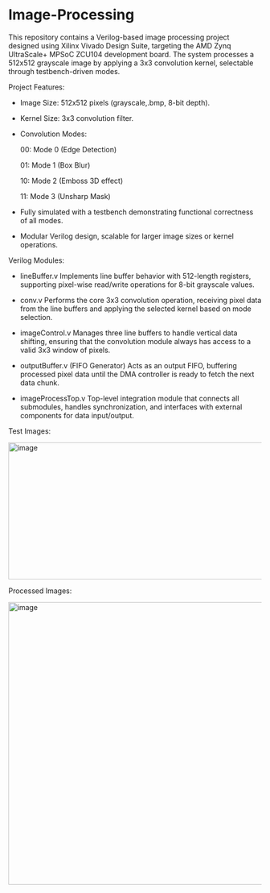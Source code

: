 # Image-Processing
This repository contains a Verilog-based image processing project designed using Xilinx Vivado Design Suite, targeting the AMD Zynq UltraScale+ MPSoC ZCU104 development board. The system processes a 512x512 grayscale image by applying a 3x3 convolution kernel, selectable through testbench-driven modes.

Project Features:
- Image Size: 512x512 pixels (grayscale,.bmp, 8-bit depth).

- Kernel Size: 3x3 convolution filter.

- Convolution Modes:

  00: Mode 0 (Edge Detection)

  01: Mode 1 (Box Blur)

  10: Mode 2 (Emboss 3D effect)

  11: Mode 3 (Unsharp Mask)

- Fully simulated with a testbench demonstrating functional correctness of all modes.

- Modular Verilog design, scalable for larger image sizes or kernel operations.

Verilog Modules:

- lineBuffer.v
Implements line buffer behavior with 512-length registers, supporting pixel-wise read/write operations for 8-bit grayscale values.

- conv.v
Performs the core 3x3 convolution operation, receiving pixel data from the line buffers and applying the selected kernel based on mode selection.

- imageControl.v
Manages three line buffers to handle vertical data shifting, ensuring that the convolution module always has access to a valid 3x3 window of pixels.

- outputBuffer.v (FIFO Generator)
Acts as an output FIFO, buffering processed pixel data until the DMA controller is ready to fetch the next data chunk.

- imageProcessTop.v
Top-level integration module that connects all submodules, handles synchronization, and interfaces with external components for data input/output.

Test Images:

<img width="548" height="272" alt="image" src="https://github.com/user-attachments/assets/87028c52-5528-400e-944a-af4bd1f7d313" />

Processed Images:

<img width="1720" height="561" alt="image" src="https://github.com/user-attachments/assets/8d3c3d01-2395-4adf-8047-b05f81a74147" />

